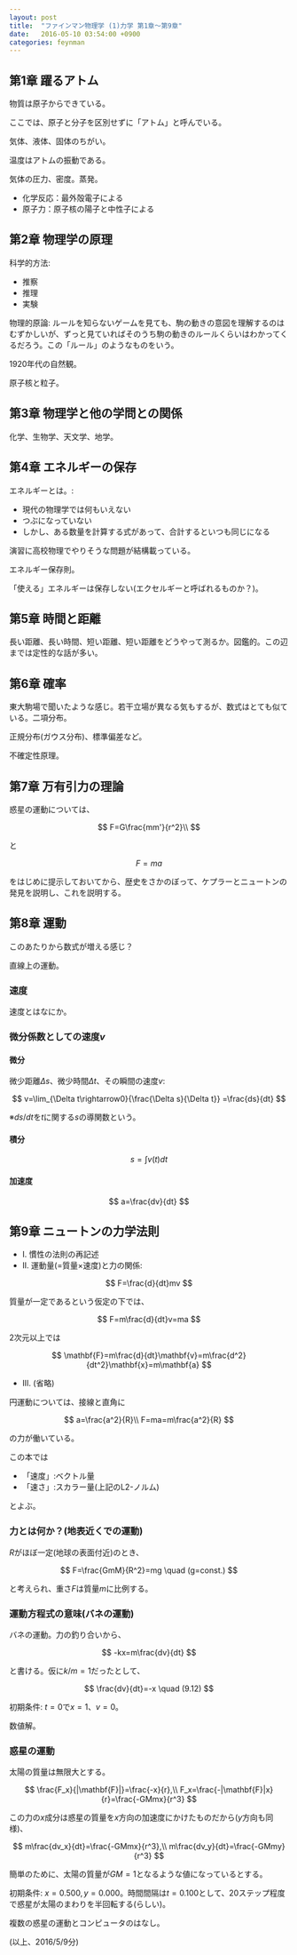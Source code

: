 ```yaml
---
layout: post
title:  "ファインマン物理学 (1)力学 第1章〜第9章"
date:   2016-05-10 03:54:00 +0900
categories: feynman
---
```


<!-- # ファインマン物理学1: 力学 -->

## 第1章 躍るアトム

物質は原子からできている。

ここでは、原子と分子を区別せずに「アトム」と呼んでいる。

気体、液体、固体のちがい。

温度はアトムの振動である。

気体の圧力、密度。蒸発。

- 化学反応：最外殻電子による
- 原子力：原子核の陽子と中性子による

## 第2章 物理学の原理

科学的方法:

- 推察
- 推理
- 実験

物理的原論:
ルールを知らないゲームを見ても、駒の動きの意図を理解するのはむずかしいが、ずっと見ていればそのうち駒の動きのルールくらいはわかってくるだろう。この「ルール」のようなものをいう。

1920年代の自然観。

原子核と粒子。

## 第3章 物理学と他の学問との関係

化学、生物学、天文学、地学。

## 第4章 エネルギーの保存

エネルギーとは。:

- 現代の物理学では何もいえない
- つぶになっていない
- しかし、ある数量を計算する式があって、合計するといつも同じになる

演習に高校物理でやりそうな問題が結構載っている。

エネルギー保存則。

「使える」エネルギーは保存しない(エクセルギーと呼ばれるものか？)。

## 第5章 時間と距離

長い距離、長い時間、短い距離、短い距離をどうやって測るか。図鑑的。この辺までは定性的な話が多い。

## 第6章 確率

東大駒場で聞いたような感じ。若干立場が異なる気もするが、数式はとても似ている。二項分布。

正規分布(ガウス分布)、標準偏差など。

不確定性原理。

## 第7章 万有引力の理論

惑星の運動については、

$$
F=G\frac{mm'}{r^2}\\
$$

と

$$
F=ma
$$

をはじめに提示しておいてから、歴史をさかのぼって、ケプラーとニュートンの発見を説明し、これを説明する。

## 第8章 運動

このあたりから数式が増える感じ？

直線上の運動。

### 速度

速度とはなにか。

### 微分係数としての速度$v$

#### 微分

微少距離$\Delta s$、微少時間$\Delta t$、その瞬間の速度$v$:

$$
v=\lim_{\Delta t\rightarrow0}{\frac{\Delta s}{\Delta t}}
=\frac{ds}{dt}
$$

※$ds/dt$を$t$に関する$s$の導関数という。

#### 積分

$$
s=\int v(t)dt
$$

#### 加速度

$$
a=\frac{dv}{dt}
$$

## 第9章 ニュートンの力学法則

- I. 慣性の法則の再記述
- II. 運動量(=質量×速度)と力の関係:

$$
F=\frac{d}{dt}mv
$$

質量が一定であるという仮定の下では、

$$
F=m\frac{d}{dt}v=ma
$$

2次元以上では

$$
\mathbf{F}=m\frac{d}{dt}\mathbf{v}=m\frac{d^2}{dt^2}\mathbf{x}=m\mathbf{a}
$$

- III. (省略)

円運動については、接線と直角に

$$
a=\frac{a^2}{R}\\
F=ma=m\frac{a^2}{R}
$$

の力が働いている。

この本では

- 「速度」:ベクトル量
- 「速さ」:スカラー量(上記のL2-ノルム)

とよぶ。

### 力とは何か？(地表近くでの運動)

$R$がほぼ一定(地球の表面付近)のとき、

$$
F=\frac{GmM}{R^2}=mg \quad (g=const.)
$$

と考えられ、重さ$F$は質量$m$に比例する。

### 運動方程式の意味(バネの運動)

バネの運動。力の釣り合いから、

$$
-kx=m\frac{dv}{dt}
$$

と書ける。仮に$k/m=1$だったとして、

$$
\frac{dv}{dt}=-x \quad (9.12)
$$

初期条件: $t=0$で$x=1$、$v=0$。

数値解。

### 惑星の運動

太陽の質量は無限大とする。

$$
\frac{F_x}{|\mathbf{F}|}=\frac{-x}{r},\\
F_x=\frac{-|\mathbf{F}|x}{r}=\frac{-GMmx}{r^3}
$$

この力の$x$成分は惑星の質量を$x$方向の加速度にかけたものだから($y$方向も同様)、

$$
m\frac{dv_x}{dt}=\frac{-GMmx}{r^3},\\
m\frac{dv_y}{dt}=\frac{-GMmy}{r^3}
$$

簡単のために、太陽の質量が$GM=1$となるような値になっているとする。

初期条件: $x=0.500, y=0.000$。時間間隔は$t=0.100$として、20ステップ程度で惑星が太陽のまわりを半回転する(らしい)。

複数の惑星の運動とコンピュータのはなし。

(以上、2016/5/9分)
